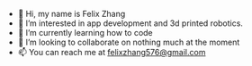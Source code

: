 - 👋 Hi, my name is Felix Zhang
- 👀 I’m interested in app development and 3d printed robotics.
- 🌱 I’m currently learning how to code
- 💞️ I’m looking to collaborate on nothing much at the moment
- 📫 You can reach me at felixzhang576@gmail.com

<!---
DevelopedTea57/DevelopedTea57 is a ✨ special ✨ repository because its `README.md` (this file) appears on your GitHub profile.
You can click the Preview link to take a look at your changes.
--->
